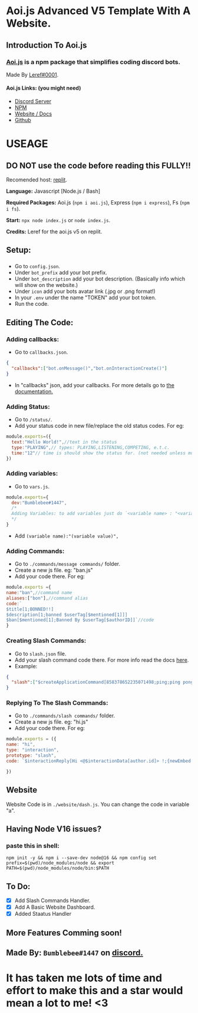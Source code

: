 # Aoi.js Advanced V5 Template With A Website.
## Introduction To Aoi.js
### [Aoi.js](https://www.npmjs.com/package/aoi.js) is a npm package that simplifies coding discord bots. 

Made By [Leref#0001](https://discord.com/users/608358453580136499).


#### **Aoi.js Links:** (you might need)
- [Discord Server](https://discord.gg/9nPxvZT59D)
- [NPM](https://www.npmjs.com/package/aoi.js)
- [Website / Docs](https://aoi.js.org/)
- [Github](https://github.com/AkaruiDevelopment/aoi.js)

# **USEAGE**




## DO NOT use the code before reading this FULLY!!

Recomended host: [replit](https://replit.com).

**Language:** Javascript [Node.js / Bash]

**Required Packages:** Aoi.js (`npm i aoi.js`), Express (`npm i express`), Fs (`npm i fs`).

**Start:** `npx node index.js` or `node index.js`.


**Credits:** Leref for the aoi.js v5 on replit.


## Setup:
###
- Go to `config.json`. 
- Under `bot_prefix` add your bot prefix.
- Under `bot_description` add your bot description. (Basically info which will show on the website.)
- Under `icon` add your bots avatar link (.jpg or .png format!)
- In your `.env` under the name "TOKEN" add your bot token.
- Run the code.
## Editing The Code:
### Adding callbacks:
- Go to `callbacks.json`.
```json
{
  "callbacks":["bot.onMessage()","bot.onInteractionCreate()"]
}
```
- In "callbacks" json, add your callbacks. For more details go to [the documentation.](https://aoi.leref.ga/v/aoi.js-v5/callbacks)

### Adding Status:
- Go to `/status/`.
- Add your status code in new file/replace the old status codes. For eg:
```js
module.exports=({
  text:"Hello World!",//text in the status
  type:"PLAYING",// types: PLAYING,LISTENING,COMPETING, e.t.c.
  time:"12"// time is should show the status for. (not needed unless multiple statuses are being used.)
})
```

### Adding variables:
- Go to `vars.js`.
```js
module.exports={
  dev:"Bumblebee#1447",
  /*
  Adding Variables: to add variables just do `<variable name> : "<variable value>",`
  */
}
```
- Add `(variable name):"(variable value)",`
### Adding Commands:
- Go to `./commands/message commands/` folder.
- Create a new js file. eg: "ban.js"
- Add your code there. For eg:
```js
module.exports ={
name:"ban",//command name
aliases:["bon"],//command alias
code:`
$title[1;BONNED!!]
$description[1;banned $userTag[$mentioned[1]]]
$ban[$mentioned[1];Banned By $userTag[$authorID]]`//code
}

```
### Creating Slash Commands:
- Go to `slash.json` file.
- Add your slash command code there. For more info read the docs [here](https://aoi.leref.ga/v/aoi.js-v5/guide/advanced-guides/slash-commands).
- Example:
```json
{
  "slash":["$createApplicationCommand[858378652235071498;ping;ping pong ding dong🏓;true]","$createApplicationCommand[858378652235071498;hi;Say hi!;true]"]
}
```
### Replying To The Slash Commands:
- Go to `./commands/slash commands/` folder.
- Create a new js file. eg: "hi.js"
- Add your code there. For eg:
```js
module.exports = ({
name: "hi",
type: "interaction",
prototype: "slash",
code: `$interactionReply[Hi <@$interactionData[author.id]> !;{newEmbed:{title:Hello!}{description:Hey man! Wassup?!}}]`

})

```

## Website
Website Code is in `./website/dash.js`.
You can change the code in variable "a".
## Having Node V16 issues? 
### paste this in shell:
```
npm init -y && npm i --save-dev node@16 && npm config set prefix=$(pwd)/node_modules/node && export PATH=$(pwd)/node_modules/node/bin:$PATH

```
## To Do:
- [X] Add Slash Commands Handler.
- [X] Add A Basic Website Dashboard.
- [X] Added Staatus Handler
## More Features Comming soon!
## Made By: `Bumblebee#1447` on [discord.](https://discord.com/users/818377414367379487)
# It has taken me lots of time and effort to make this and a star would mean a lot to me! <3

